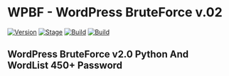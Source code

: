 # WPBF - WordPress BruteForce v.02
[![Version](https://img.shields.io/badge/WPBF-V.02-green.svg)]()
[![Stage](https://img.shields.io/badge/Release-Stable-green.svg)]()
[![Build](https://img.shields.io/badge/OS_Supported-Windows-orange.svg)]()
[![Build](https://img.shields.io/badge/OS_Supported-Linux-lightgrey.svg)]()

WordPress BruteForce v2.0 Python And WordList 450+ Password
---

